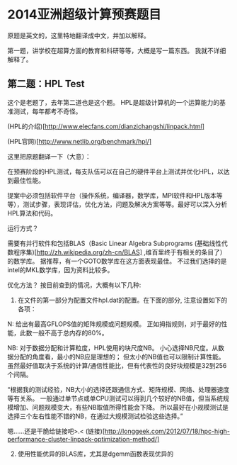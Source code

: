 2014亚洲超级计算预赛题目
====

原题是英文的，这里特地翻译成中文，并加以解释。

第一题，讲学校在超算方面的教育和科研等等，大概是写一篇东西。
我就不详细解释了。

第二题：HPL Test
----

这个是老题了，去年第二道也是这个题。
HPL是超级计算机的一个运算能力的基准测试，每年都考不奇怪。

(HPL的介绍)[http://www.elecfans.com/dianzichangshi/linpack.html]

(HPL官网)[http://www.netlib.org/benchmark/hpl/]

这里把原题翻译一下（大意）：

在预赛阶段的HPL测试，每支队伍可以在自己的硬件平台上测试并优化HPL，以达到最佳性能。

提案中必须包括软件平台（操作系统，编译器，数学库，MPI软件和HPL版本等等），测试步骤，表现评估，优化方法，问题及解决方案等等。最好可以深入分析HPL算法和代码。

运行方式？

需要有并行软件和包括BLAS（Basic Linear Algebra Subprograms  (基础线性代数程序集)[http://zh.wikipedia.org/zh-cn/BLAS]
,维百里终于有相关的条目了）的数学库。
据推荐，有一个GOTO数学库在这方面表现最佳。
不过我们选择的是intel的MKL数学库，因为资料比较多。

优化方法？
按目前查到的情况，大概有以下几种:
1. 在文件的第一部分为配置文件hpl.dat的配置。在下面的部分,
注意设置如下的各项：

N: 给出有最高GFLOPS值的矩阵规模或问题规模。
正如拇指规则，对于最好的性能，此数一般不高于总内存的80%。

NB: 对于数据分配和计算粒度，HPL使用的块尺度NB。
小心选择NB尺度。从数据分配的角度看，最小的NB应是理想的；
但太小的NB值也可以限制计算性能。
虽然最好值取决于系统的计算/通信性能比，但有代表性的良好块规模是32到256个间隔。

“根据我的测试经验，NB大小的选择还跟通信方式、矩阵规模、网络、处理器速度等有关系。
一般通过单节点或单CPU测试可以得到几个较好的NB值，但当系统规模增加、问题规模变大，有些NB取值所得性能会下降。
所以最好在小规模测试是选择三个左右性能不错的NB，在通过大规模测试检验这些选择。”

嗯……还是干脆给链接吧>.<
(链接)[http://longgeek.com/2012/07/18/hpc-high-performance-cluster-linpack-optimization-method/]

2. 使用性能优异的BLAS库，尤其是dgemm函数表现优异的


